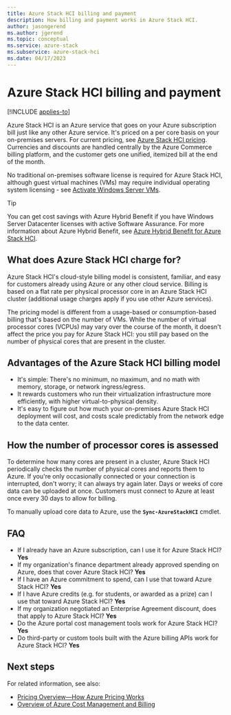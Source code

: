 ```yaml
---
title: Azure Stack HCI billing and payment
description: How billing and payment works in Azure Stack HCI.
author: jasongerend
ms.author: jgerend
ms.topic: conceptual
ms.service: azure-stack
ms.subservice: azure-stack-hci
ms.date: 04/17/2023
---
```


# Azure Stack HCI billing and payment

[!INCLUDE [applies-to](../../includes/hci-applies-to-22h2-21h2.md)]

Azure Stack HCI is an Azure service that goes on your Azure subscription bill just like any other Azure service. It's priced on a per core basis on your on-premises servers. For current pricing, see [Azure Stack HCI pricing](https://azure.microsoft.com/pricing/details/azure-stack/hci/). Currencies and discounts are handled centrally by the Azure Commerce billing platform, and the customer gets one unified, itemized bill at the end of the month.

No traditional on-premises software license is required for Azure Stack HCI, although guest virtual machines (VMs) may require individual operating system licensing - see [Activate Windows Server VMs](../manage/vm-activate.md).

> [!TIP]
> You can get cost savings with Azure Hybrid Benefit if you have Windows Server Datacenter licenses with active Software Assurance. For more information about Azure Hybrid Benefit, see [Azure Hybrid Benefit for Azure Stack HCI](azure-hybrid-benefit-hci.md).

## What does Azure Stack HCI charge for?

Azure Stack HCI's cloud-style billing model is consistent, familiar, and easy for customers already using Azure or any other cloud service. Billing is based on a flat rate per physical processor core in an Azure Stack HCI cluster (additional usage charges apply if you use other Azure services).

The pricing model is different from a usage-based or consumption-based billing that's based on the number of VMs. While the number of virtual processor cores (VCPUs) may vary over the course of the month, it doesn't affect the price you pay for Azure Stack HCI: you still pay based on the number of physical cores that are present in the cluster.

## Advantages of the Azure Stack HCI billing model

- It's simple: There's no minimum, no maximum, and no math with memory, storage, or network ingress/egress.
- It rewards customers who run their virtualization infrastructure more efficiently, with higher virtual-to-physical density.
- It's easy to figure out how much your on-premises Azure Stack HCI deployment will cost, and costs scale predictably from the network edge to the data center.

## How the number of processor cores is assessed

To determine how many cores are present in a cluster, Azure Stack HCI periodically checks the number of physical cores and reports them to Azure. If you're only occasionally connected or your connection is interrupted, don't worry; it can always try again later. Days or weeks of core data can be uploaded at once. Customers must connect to Azure at least once every 30 days to allow for billing.

To manually upload core data to Azure, use the **`Sync-AzureStackHCI`** cmdlet.

## FAQ

- If I already have an Azure subscription, can I use it for Azure Stack HCI? **Yes**
- If my organization's finance department already approved spending on Azure, does that cover Azure Stack HCI? **Yes**
- If I have an Azure commitment to spend, can I use that toward Azure Stack HCI? **Yes**
- If I have Azure credits (e.g. for students, or awarded as a prize) can I use that toward Azure Stack HCI? **Yes**
- If my organization negotiated an Enterprise Agreement discount, does that apply to Azure Stack HCI? **Yes**
- Do the Azure portal cost management tools work for Azure Stack HCI? **Yes**
- Do third-party or custom tools built with the Azure billing APIs work for Azure Stack HCI? **Yes**

## Next steps

For related information, see also:

- [Pricing Overview—How Azure Pricing Works](https://azure.microsoft.com/pricing/)
- [Overview of Azure Cost Management and Billing](/azure/cost-management-billing/cost-management-billing-overview)
